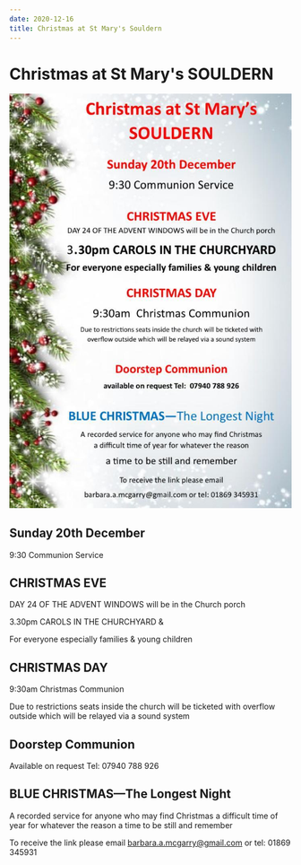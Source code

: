 ```yaml
---
date: 2020-12-16
title: Christmas at St Mary's Souldern
---
```


# Christmas at St Mary's SOULDERN


![poster](church-christmas-2020.jpg)

## Sunday 20th December

9:30 Communion Service


## CHRISTMAS EVE

DAY 24 OF THE ADVENT WINDOWS will be in the Church porch


3.30pm CAROLS IN THE CHURCHYARD &

For everyone especially families & young children

## CHRISTMAS DAY

9:30am Christmas Communion

Due to restrictions seats inside the church will be ticketed with
overflow outside which will be relayed via a sound system

## Doorstep Communion

Available on request Tel: 07940 788 926

## BLUE CHRISTMAS—The Longest Night

A recorded service for anyone who may find Christmas a difficult time of year for whatever the reason
a time to be still and remember

To receive the link please email [barbara.a.mcgarry@gmail.com](mailto:barbara.a.mcgarry@gmail.com) or tel: 01869 345931
